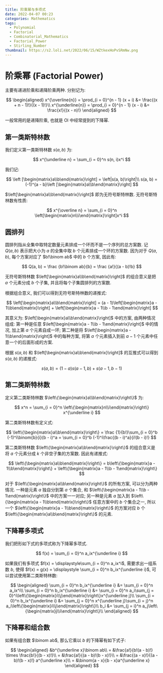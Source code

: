 ```yaml
---
title: 阶乘幂与多项式
date: 2022-04-07 00:23
categories: Mathematics
tags:
  - Polynomial
  - Factorial
  - Combinatorial_Mathematics
  - Factorial_Power
  - Stirling_Number
thumbnail: https://s2.loli.net/2022/06/15/WZtkexHoPvSRmNw.png
---
```

# 阶乘幂 (Factorial Power)

主要有递进阶乘和递降阶乘两种. 分别记为:

$$
\begin{aligned}
x^{\overline{n}} = \prod_{i = 0}^{n - 1} (x + i) &= \frac{(x + n - 1)!}{(x - 1)!}\\
x^{\underline{n}} = \prod_{i = 0}^{n - 1} (x - i) &= \frac{x!}{(x - n)!}
\end{aligned}
$$

一般常用的是递降阶乘, 也就是 OI 中经常提到的下降幂.

## 第一类斯特林数

我们定义第一类斯特林数 $s(a, b)$ 为:

$$
x^{\underline n} = \sum_{i = 0}^n s(n, i)x^i
$$

我们记:

$$
\left [\begin{matrix}a\\b\end{matrix}\right] = \left|s(a, b)\right|\\
s(a, b) = (-1)^{a - b}\left [\begin{matrix}a\\b\end{matrix}\right]
$$

$\left[\begin{matrix}a\\b\end{matrix}\right]$ 即为无符号斯特林数. 无符号斯特林数有性质:

$$
x^{\overline n} = \sum_{i = 0}^n \left[\begin{matrix}n\\i\end{matrix}\right]x^i
$$

## 圆排列

圆排列指从全集中取特定数量元素排成一个环而不是一个序列的总方案数. 记 $Q(a, b)$ 表示把大小为 $a$ 的全集中取 $b$ 个元素排成一个环的方案数. 因为对于 $Q(a, b)$, 每个方案对应了 $b!\binom ab$ 中的 $b$ 个方案, 因此有:

$$
Q(a, b) = \frac {b!\binom ab}{b} = \frac {a!}{(a - b)!b}
$$

无符号斯特林数 $\left[\begin{matrix}a\\b\end{matrix}\right]$ 的组合意义是把 $a$ 个元素分成 $b$ 个子集, 并且将每个子集圆排列的方案数.

根据组合意义, 我们可以得到无符号斯特林数的递推式:

$$
\left[\begin{matrix}a\\b\end{matrix}\right] = (a - 1)\left[\begin{matrix}a - 1\\b\end{matrix}\right] + \left[\begin{matrix}a - 1\\b - 1\end{matrix}\right]
$$

其意义为: $\left[\begin{matrix}a\\b\end{matrix}\right]$ 中的方案, 由两种情况组成: 第一种是任意 $\left[\begin{matrix}a - 1\\b - 1\end{matrix}\right]$ 中的情况, 加上第 $a$ 个元素自成一环; 第二种是将 $\left[\begin{matrix}a - 1\\b\end{matrix}\right]$ 中的每种方案, 将第 $a$ 个元素插入到前 $a - 1$ 个元素中任意一个的后面形成的方案.

根据 $s(a, b)$ 和 $\left[\begin{matrix}a\\b\end{matrix}\right]$ 的互推式可以得到 $s(a, b)$ 的递推式:

$$
s(a, b) = (1 - a)s(a - 1, b) + s(a - 1, b - 1)
$$

## 第二类斯特林数

定义第二类斯特林数 $\left\{\begin{matrix}a\\b\end{matrix}\right\}$ 为:

$$
x^n = \sum_{i = 0}^n \left\{\begin{matrix}n\\i\end{matrix}\right\} x^{\underline i}
$$

第二类斯特林数有定义式:

$$
\left\{\begin{matrix}a\\b\end{matrix}\right\} = \frac {1}{b!}\sum_{i = 0}^b  (-1)^i\binom{b}{i}(b - i)^a = \sum_{i = 0}^b  (-1)^i\frac{(b - i)^a}{i!(b - i)!}
$$

第二类斯特林数 $\left\{\begin{matrix}a\\b\end{matrix}\right\}$ 的组合意义是将 $a$ 个元素分成 $k$ 个非空子集的方案数. 因此有递推式:

$$
\left\{\begin{matrix}a\\b\end{matrix}\right\} = b\left\{\begin{matrix}a - 1\\b\end{matrix}\right\} + \left\{\begin{matrix}a - 1\\b - 1\end{matrix}\right\}
$$

对于 $\left\{\begin{matrix}a\\b\end{matrix}\right\}$ 的所有方案, 可以分为两种情况. 一种是元素 $a$ 独自分到第 $a$ 个集合, 和 $\left\{\begin{matrix}a - 1\\b - 1\end{matrix}\right\}$ 中的方案一一对应; 另一种是元素 $a$ 加入到 $\left\{\begin{matrix}a - 1\\b\end{matrix}\right\}$ 任意方案中的 $b$ 个集合之一, 所以一个 $\left\{\begin{matrix}a - 1\\b\end{matrix}\right\}$ 的方案对应 $b$ 个 $\left\{\begin{matrix}a\\b\end{matrix}\right\}$ 的元素.

## 下降幂多项式

我们把形如下式的多项式称为下降幂多项式.

$$
f(x) = \sum_{i = 0}^n a_ix^{\underline i}
$$

如果我们有多项式 $f(x) = \displaystyle\sum_{i = 0}^n a_ix^i$, 需要求出一组系数 $b$, 使得 $f(x) = g(x) = \displaystyle \sum_{i = 0}^n b_ix^{\underline i}$, 可以尝试使用第二类斯特林数:

$$
\begin{aligned}
\sum_{i = 0}^n b_ix^{\underline i} &= \sum_{i = 0}^n a_ix^i\\
\sum_{i = 0}^n b_ix^{\underline i} &= \sum_{i = 0}^n a_i\sum_{j = 0}^i\left\{\begin{matrix}i\\j\end{matrix}\right\}x^{\underline j}\\
\sum_{i = 0}^n b_ix^{\underline i} &= \sum_{j = 0}^n x^{\underline j}\sum_{i = j}^n a_i\left\{\begin{matrix}i\\j\end{matrix}\right\}\\
b_i &= \sum_{j = i}^n a_j\left\{\begin{matrix}j\\i\end{matrix}\right\}\\
\end{aligned}
$$

## 下降幂和组合数

如果有组合数 $\binom ab$, 那么它乘以 $b$ 的下降幂有如下式子:

$$
\begin{aligned}
&b^{\underline x}\binom ab\\
= &\frac{a!}{b!(a - b)!} \times \frac{b!}{(b - x)!}\\
= &\frac{a!}{(a - b)!(b - x)!}\\
= &\frac{(a - x)!}{(a - b)!(b - x)!} a^{\underline x}\\
= &\binom{a - x}{b - x}a^{\underline x}
\end{aligned}
$$
